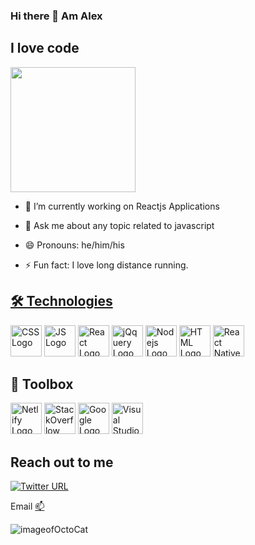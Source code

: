 ### Hi there 👋 Am Alex

## I love code
<img src="https://octodex.github.com/images/Fintechtocat.png" width= "200">

- 🔭 I’m currently working on Reactjs Applications

- 💬 Ask me about any topic related to javascript 
- 😄 Pronouns: he/him/his
- ⚡ Fun fact: I love long distance running.




<a href="">



## 🛠 Technologies
<a href="https://devdocs.io/css/"><img src="https://cdn.worldvectorlogo.com/logos/css-3.svg" alt="CSS Logo" width="50" height="50" title="css"/></a>     <a href="https://developer.mozilla.org/en-US/docs/Web/JavaScript"><img src="https://cdn.worldvectorlogo.com/logos/logo-javascript.svg" alt="JS Logo" width="50" height="50" title="JS"/></a>     <a href="https://reactjs.org/docs/getting-started.html"><img src="https://cdn.worldvectorlogo.com/logos/react-2.svg" alt="React Logo" width="50" height="50" title="React"/></a>      <a href="https://api.jquery.com/"><img src="https://cdn.worldvectorlogo.com/logos/jquery-2.svg" alt="jQquery Logo" width="50" height="50" title="jQuery"/></a>      <a href="https://nodejs.org/en/docs/"><img src="https://cdn.worldvectorlogo.com/logos/nodejs-icon.svg" alt="Nodejs Logo" width="50" height="50" title="Nodejs"/></a>     <a href="https://developer.mozilla.org/en-US/docs/Web/HTML"><img src="https://cdn.worldvectorlogo.com/logos/html-1.svg" alt="HTML Logo" width="50" height="50" title="HTML"/></a>    <a href="https://reactnative.dev/docs/getting-started"><img src="https://cdn.worldvectorlogo.com/logos/react-native-1.svg" alt="React Native Logo" width="50" height="50" title="React Native"/></a>


 
## 🧰 Toolbox
<a href="https://app.netlify.com/"><img src="https://cdn.worldvectorlogo.com/logos/netlify.svg" alt="Netlify Logo" width="50" height="50"/></a>       <a href="https://stackoverflow.com/"><img src="https://cdn.worldvectorlogo.com/logos/stack-overflow.svg" alt="StackOverflow Logo" width="50" height="50"/></a>        <a href="https://google.com"><img src="https://cdn.worldvectorlogo.com/logos/google-1-1.svg" alt="Google Logo" width="50" height="50"/></a>    <a href="https://code.visualstudio.com/"><img src="https://cdn.worldvectorlogo.com/logos/visual-studio-code-1.svg" alt="Visual Studio code Logo" width="50" height="50"/></a>


## Reach out to me
<a href = "https://twitter.com/a_muriuki" ><img alt="Twitter URL" src="https://img.shields.io/twitter/url?label=alex&style=social&url=https%3A%2F%2Ftwitter.com%2Fa_muriuki" target="_blank"></a>


 Email [📫](mailto:alexmuriukimaina254@gmail.com) 

![imageofOctoCat](https://octodex.github.com/images/mona-the-rivetertocat.png)
